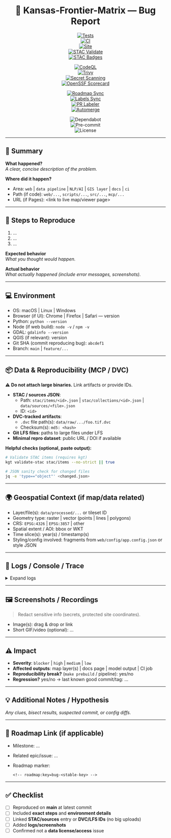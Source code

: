 <div align="center">

# 🐞 Kansas-Frontier-Matrix — Bug Report

<!-- Core CI/CD -->
[![Tests](https://github.com/bartytime4life/Kansas-Frontier-Matrix/actions/workflows/tests.yml/badge.svg)](../../actions/workflows/tests.yml)  
[![CI](https://github.com/bartytime4life/Kansas-Frontier-Matrix/actions/workflows/ci.yml/badge.svg)](../../actions/workflows/ci.yml)  
[![Site](https://github.com/bartytime4life/Kansas-Frontier-Matrix/actions/workflows/site.yml/badge.svg)](../../actions/workflows/site.yml)  
[![STAC Validate](https://github.com/bartytime4life/Kansas-Frontier-Matrix/actions/workflows/stac-validate.yml/badge.svg)](../../actions/workflows/stac-validate.yml)  
[![STAC Badges](https://github.com/bartytime4life/Kansas-Frontier-Matrix/actions/workflows/stac-badges.yml/badge.svg)](../../actions/workflows/stac-badges.yml)  

<!-- Security / Supply Chain -->
[![CodeQL](https://github.com/bartytime4life/Kansas-Frontier-Matrix/actions/workflows/codeql.yml/badge.svg)](../../actions/workflows/codeql.yml)  
[![Trivy](https://github.com/bartytime4life/Kansas-Frontier-Matrix/actions/workflows/trivy.yml/badge.svg)](../../actions/workflows/trivy.yml)  
[![Secret Scanning](https://github.com/bartytime4life/Kansas-Frontier-Matrix/actions/workflows/secret-scanning.yml/badge.svg)](../../actions/workflows/secret-scanning.yml)  
[![OpenSSF Scorecard](https://github.com/bartytime4life/Kansas-Frontier-Matrix/actions/workflows/ossf-scorecard.yml/badge.svg)](../../actions/workflows/ossf-scorecard.yml)  

<!-- Governance / Roadmap -->
[![Roadmap Sync](https://github.com/bartytime4life/Kansas-Frontier-Matrix/actions/workflows/roadmap.yml/badge.svg)](../../actions/workflows/roadmap.yml)  
[![Labels Sync](https://github.com/bartytime4life/Kansas-Frontier-Matrix/actions/workflows/labels.yml/badge.svg)](../../actions/workflows/labels.yml)  
[![PR Labeler](https://github.com/bartytime4life/Kansas-Frontier-Matrix/actions/workflows/pr-labeler.yml/badge.svg)](../../actions/workflows/pr-labeler.yml)  
[![Automerge](https://github.com/bartytime4life/Kansas-Frontier-Matrix/actions/workflows/automerge.yml/badge.svg)](../../actions/workflows/automerge.yml)  

<!-- Repo Hygiene -->
![Dependabot](https://img.shields.io/badge/Dependabot-enabled-brightgreen?logo=dependabot)  
![Pre-commit](https://img.shields.io/badge/pre--commit-enabled-brightgreen?logo=pre-commit)  
![License](https://img.shields.io/github/license/bartytime4life/Kansas-Frontier-Matrix)  

</div>

---

## 📝 Summary

**What happened?**  
_A clear, concise description of the problem._

**Where did it happen?**  
- Area: `web` | `data pipeline` | `NLP/AI` | `GIS layer` | `docs` | `ci`  
- Path (if code): `web/...`, `scripts/...`, `src/...`, `mcp/...`  
- URL (if Pages): <link to live map/viewer page>  

---

## 🔁 Steps to Reproduce

1. …  
2. …  
3. …  

**Expected behavior**  
_What you thought would happen._

**Actual behavior**  
_What actually happened (include error messages, screenshots)._

---

## 💻 Environment

- OS: macOS | Linux | Windows  
- Browser (if UI): Chrome | Firefox | Safari — version  
- Python: `python --version`  
- Node (if web build): `node -v` / `npm -v`  
- GDAL: `gdalinfo --version`  
- QGIS (if relevant): version  
- Git SHA (commit reproducing bug): `abcdef1`  
- Branch: `main` | `feature/...`  

---

## 📦 Data & Reproducibility (MCP / DVC)

⚠️ **Do not attach large binaries.** Link artifacts or provide IDs.

- **STAC / sources JSON**:  
  - Path: `stac/items/<id>.json` | `stac/collections/<id>.json` | `data/sources/<file>.json`  
  - ID: `<id>`  
- **DVC-tracked artifacts**:  
  - `.dvc` file path(s): `data/raw/.../foo.tif.dvc`  
  - Checksum(s): `md5: <hash>`  
- **Git LFS files**: paths to large files under LFS  
- **Minimal repro dataset**: public URL / DOI if available  

**Helpful checks (optional, paste output):**

```bash
# Validate STAC items (requires kgt)
kgt validate-stac stac/items --no-strict || true

# JSON sanity check for changed files
jq -e 'type=="object"' <changed.json>
````

---

## 🌍 Geospatial Context (if map/data related)

* Layer/file(s): `data/processed/...` or tileset ID
* Geometry type: raster | vector (points | lines | polygons)
* CRS: `EPSG:4326` | `EPSG:3857` | other
* Spatial extent / AOI: bbox or WKT
* Time slice(s): year(s) / timestamp(s)
* Styling/config involved: fragments from `web/config/app.config.json` or style JSON

---

## 📜 Logs / Console / Trace

<details>
<summary>Expand logs</summary>

* Browser console (UI bugs): …
* Build logs (Node/GDAL/Python): …
* Python traceback (pipeline/AI): …
* CI run link (if failing in Actions): …

</details>

---

## 🖼 Screenshots / Recordings

> Redact sensitive info (secrets, protected site coordinates).

* Image(s): drag & drop or link
* Short GIF/video (optional): …

---

## ⚠️ Impact

* **Severity**: `blocker` | `high` | `medium` | `low`
* **Affected outputs**: map layer(s) | docs page | model output | CI job
* **Reproducibility break?** (`make prebuild` / pipeline): yes/no
* **Regression?** yes/no → last known good commit/tag: …

---

## 💡 Additional Notes / Hypothesis

*Any clues, bisect results, suspected commit, or config diffs.*

---

## 📑 Roadmap Link (if applicable)

* Milestone: …
* Related epic/issue: …
* Roadmap marker:

  ```
  <!-- roadmap:key=bug-<stable-key> -->
  ```

---

## ✅ Checklist

* [ ] Reproduced on **main** at latest commit
* [ ] Included **exact steps** and **environment details**
* [ ] Linked **STAC/sources** entry or **DVC/LFS IDs** (no big uploads)
* [ ] Added **logs/screenshots**
* [ ] Confirmed not a **data license/access** issue
